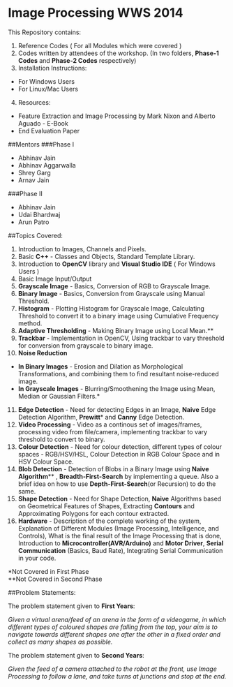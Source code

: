 Image Processing WWS 2014
=====================================

This Repository contains:

1. Reference Codes ( For all Modules which were covered )
2. Codes written by attendees of the workshop.
(In two folders, **Phase-1 Codes** and **Phase-2 Codes** respectively)
3. Installation Instructions:
  - For Windows Users
  - For Linux/Mac Users
4. Resources:
  - Feature Extraction and Image Processing by Mark Nixon and Alberto Aguado - E-Book
  - End Evaluation Paper

##Mentors
###Phase I
* Abhinav Jain
* Abhinav Aggarwalla
* Shrey Garg
* Arnav Jain

###Phase II
* Abhinav Jain
* Udai Bhardwaj
* Arun Patro

##Topics Covered:
1. Introduction to Images, Channels and Pixels.
2. Basic **C++** - Classes and Objects, Standard Template Library.
3. Introduction to **OpenCV** library and **Visual Studio IDE** ( For Windows Users )
4. Basic Image Input/Output
5. **Grayscale Image** - Basics, Conversion of RGB to Grayscale Image.
6. **Binary Image** - Basics, Conversion from Grayscale using Manual Threshold.
7. **Histogram** - Plotting Histogram for Grayscale Image, Calculating Threshold to convert it to a binary image using Cumulative Frequency method.
8. **Adaptive Thresholding** - Making Binary Image using Local Mean.**
9. **Trackbar** - Implementation in OpenCV, Using trackbar to vary threshold for conversion from grayscale to binary image.
10. **Noise Reduction**
  * **In Binary Images** - Erosion and Dilation as Morphological Transformations, and combining them to find resultant noise-reduced image.
  * **In Grayscale Images** - Blurring/Smoothening the Image using Mean, Median or Gaussian Filters.*
11. **Edge Detection** - Need for detecting Edges in an Image, **Naive** Edge Detection Algorithm, **Prewitt*** and **Canny** Edge Detection.
12. **Video Processing** - Video as a continous set of images/frames, processing video from file/camera, implementing trackbar to vary threshold to convert to binary.
13. **Colour Detection** - Need for colour detection, different types of colour spaces - RGB/HSV/HSL, Colour Detection in RGB Colour Space and in HSV Colour Space.
14. **Blob Detection** - Detection of Blobs in a Binary Image using **Naive Algorithm**** , **Breadth-First-Search** by implementing a queue. Also a brief idea on how to use **Depth-First-Search**(or Recursion) to do the same.
15. **Shape Detection** - Need for Shape Detection, **Naive** Algorithms based on Geometrical Features of Shapes, Extracting **Contours** and Approximating Polygons for each contour extracted.
16. **Hardware** - Description of the complete working of the system, Explanation of Different Modules (Image Processing, Intelligence, and Controls), What is the final result of the Image Processing that is done,
Introduction to **Microcontroller(AVR/Arduino)** and **Motor Driver**, **Serial Communication** (Basics, Baud Rate), Integrating Serial Communication in your code.

\*Not Covered in First Phase <br>
\*\*Not Covered in Second Phase 

##Problem Statements:

  The problem statement given to **First Years**:

  *Given a virtual arena/feed of an arena in the form of a videogame, in which different types of coloured shapes are falling from the top, your aim is to navigate towards different shapes one after the other in a fixed order and collect as many shapes as possible.*

  The problem statement given to **Second Years**:

  *Given the feed of a camera attached to the robot at the front, use Image Processing to follow a lane, and take turns at junctions and stop at the end.*
